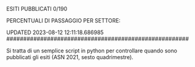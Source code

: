 ESITI PUBBLICATI 0/190 

PERCENTUALI DI PASSAGGIO PER SETTORE:

UPDATED 2023-08-12 12:11:18.686985
###################################################### 

Si tratta di un semplice script in python per controllare quando sono pubblicati gli esiti (ASN 2021, sesto quadrimestre).


